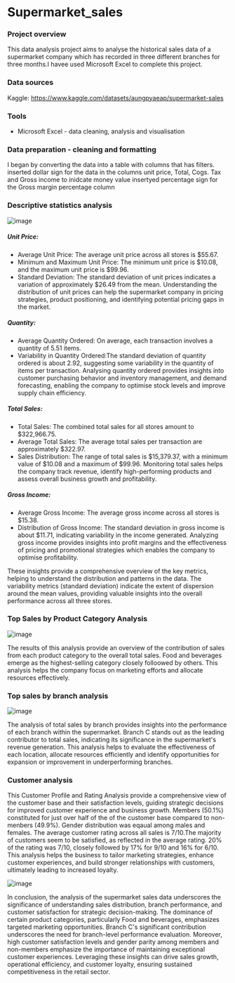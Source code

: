 # Supermarket_sales

### Project overview
This data analysis project aims to analyse the historical sales data of a supermarket company which has recorded in three different branches for three months.I havee used Microsoft Excel to complete this project.

### Data sources
Kaggle: https://www.kaggle.com/datasets/aungpyaeap/supermarket-sales

### Tools
- Microsoft Excel - data cleaning, analysis and visualisation

### Data preparation - cleaning and formatting
I began by converting the data into a table with columns that has filters.
inserted dollar sign for the data in the columns unit price, Total, Cogs. Tax and Gross income to inidcate money value
insertyed percentage sign for the Gross margin percentage column

### Descriptive statistics analysis

![image](https://github.com/Sinthuya/Supermarket-sales-Excel/assets/150496788/7773f526-ccf4-4cf0-93b5-95f60586fee7)

##### Unit Price:
- Average Unit Price: The average unit price across all stores is $55.67.
- Minimum and Maximum Unit Price: The minimum unit price is $10.08, and the maximum unit price is $99.96.
- Standard Deviation: The standard deviation of unit prices indicates a variation of approximately $26.49 from the mean.
Understanding the distribution of unit prices can help the supermarket company in pricing strategies, product positioning, and identifying potential pricing gaps in the market.

##### Quantity:
- Average Quantity Ordered: On average, each transaction involves a quantity of 5.51 items. 
- Variability in Quantity Ordered:The standard deviation of quantity ordered is about 2.92, suggesting some variability in the quantity of items per transaction.
Analysing quantity ordered provides insights into customer purchasing behavior and inventory management, and demand forecasting, enabling the company to optimise stock levels and improve supply chain efficiency.

##### Total Sales:
- Total Sales: The combined total sales for all stores amount to $322,966.75.
- Average Total Sales: The average total sales per transaction are approximately $322.97.
- Sales Distribution: The range of total sales is $15,379.37, with a minimum value of $10.08 and a maximum of $99.96.
Monitoring total sales helps the company track revenue, identify high-performing products and assess overall business growth and profitability.

##### Gross Income:
- Average Gross Income: The average gross income across all stores is $15.38.
- Distribution of Gross Income: The standard deviation in gross income is about $11.71, indicating variability in the income generated.
Analyzing gross income provides insights into profit margins and the effectiveness of pricing and promotional strategies which enables the company to optimise profitability.

These insights provide a comprehensive overview of the key metrics, helping to understand the distribution and patterns in the data. The variability metrics (standard deviation) indicate the extent of dispersion around the mean values, providing valuable insights into the overall performance across all three stores.

### Top Sales by Product Category Analysis

![image](https://github.com/Sinthuya/Supermarket-sales-Excel/assets/150496788/eedd3ce5-96b3-400b-8cc6-06ecb74bbb11)

The results of this analysis provide an overview of the contribution of sales from each product category to the overall total sales. Food and beverages emerge as the highest-selling category closely folloowed by others. This analysis helps the company focus on marketing efforts and allocate resources effectively.

### Top sales by branch analysis

![image](https://github.com/Sinthuya/Supermarket-sales-Excel/assets/150496788/80ad378e-e5a5-4da0-bd92-7c952743cefb)

The analysis of total sales by branch provides insights into the performance of each branch within the supermarket. Branch C stands out as the leading contributor to total sales, indicating its significance in the supermarket's revenue generation. This analysis helps to evaluate the effectiveness of each location, allocate resources efficiently and identify opportunities for expansion or improvement in underperforming branches.

### Customer analysis

This Customer Profile and Rating Analysis provide a comprehensive view of the customer base and their satisfaction levels, guiding strategic decisions for improved customer experience and business growth.
Members (50.1%) constituted for just over half of the of the customer base compared to non-menbers (49.9%). Gender distribution was eqaual among males and females. The average customer rating across all sales is 7/10.The majority of customers seem to be satisfied, as reflected in the average rating. 20% of the rating was 7/10, closely followed by 17% for 9/10 and 16% for 6/10.
This analysis helps the business to tailor marketing strategies, enhance customer experiences, and build stronger relationships with customers, ultimately leading to increased loyalty.

![image](https://github.com/Sinthuya/Supermarket-sales-Excel/assets/150496788/fdeabb48-18fc-476c-8cd2-f604cc259cc8)

In conclusion, the analysis of the supermarket sales data underscores the significance of understanding sales distribution, branch performance, and customer satisfaction for strategic decision-making. The dominance of certain product categories, particularly Food and beverages, emphasizes targeted marketing opportunities. Branch C's significant contribution underscores the need for branch-level performance evaluation. Moreover, high customer satisfaction levels and gender parity among members and non-members emphasize the importance of maintaining exceptional customer experiences. Leveraging these insights can drive sales growth, operational efficiency, and customer loyalty, ensuring sustained competitiveness in the retail sector.
